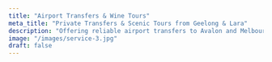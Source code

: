 ```yaml
---
title: "Airport Transfers & Wine Tours"
meta_title: "Private Transfers & Scenic Tours from Geelong & Lara"
description: "Offering reliable airport transfers to Avalon and Melbourne Tullamarine airports, as well as private wine tours and Great Ocean Road trips from Geelong, Lara, and surrounding areas."
image: "/images/service-3.jpg"
draft: false
---
```


